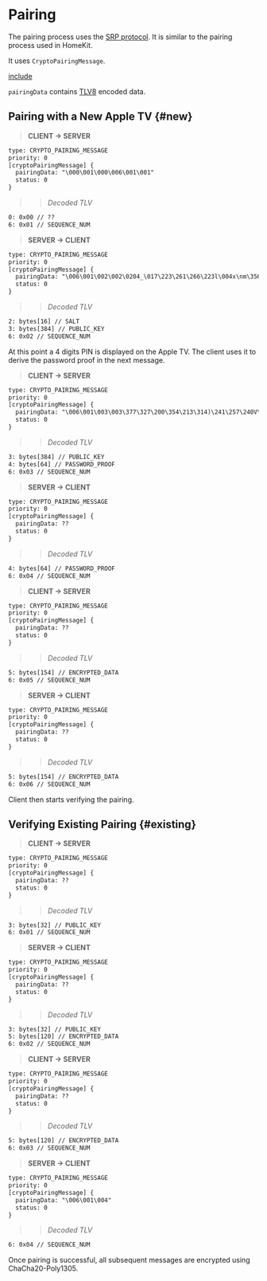 # Pairing

The pairing process uses the [SRP protocol](https://en.wikipedia.org/wiki/Secure_Remote_Password_protocol).
It is similar to the pairing process used in HomeKit.

It uses `CryptoPairingMessage`.

[include](../protobuf/CryptoPairingMessage.proto)

`pairingData` contains [TLV8](https://en.wikipedia.org/wiki/Type-length-value) encoded data.

## Pairing with a New Apple TV {#new}

> **CLIENT -> SERVER**
```txt
type: CRYPTO_PAIRING_MESSAGE
priority: 0
[cryptoPairingMessage] {
  pairingData: "\000\001\000\006\001\001"
  status: 0
}
```

>> *Decoded TLV*
```txt
0: 0x00 // ??
6: 0x01 // SEQUENCE_NUM
```

> **SERVER -> CLIENT**
```txt
type: CRYPTO_PAIRING_MESSAGE
priority: 0
[cryptoPairingMessage] {
  pairingData: "\006\001\002\002\0204_\017\223\261\266\223l\004x\nm\356Jlw\003\377\265rK\301\017\'\227\374\"yUG\321\253mB\213\233\226\212\353\003C\225\302}[qQ\350\376A\262\251\367@\356\246\037\304\305g\020\315\231Z\306-\377\016\200\324>\010f\t\'\305\200<m\334V\\\206\345#\276T\310\316\322\034\340C\215\265\326F\0344\321\225\010\354\342\276!\320\311\276\200G\021.\352O\357)\'\277I\205\272^s\0330\035\267U\377\233MpF\213\000\235\244\006\277\255\t\227\273\000VX\370f\341i\357,D\202\234\213D\377\247\217Y\266T\223\\\302\322T\352\377\ng|\315\357\354\341c\3267\366\277\0021v]w\364\247(\362aM\326\230-\277.\314=n:\275\004X\006q\025\332XZ/\271\273\333\334g\2523}l\006\276\031\322\002UD\252\252\3426\264\030\177\271\3160-2\346\214\352\262I\267\317\025x\322!\3416\267\\\314\010Z\204\317\260m\r\334\340\367\352\205\233\3509\224\003\201>\371]\027\200\266\235\330\212\256m\315\253W\234\'V\313\357\365D2\370\227(\272\014P\364\010\023b\016z\207\027\270\213\266G\314\nFU\226)\265=\345\257\246\274L\036u-\326u\326O\233`\303\254\026\304L\003I\223\247\\1`\243\231:C\221\005\\E\355\347\3079/}\033\237\353\357Sn\263)\237r8\020\260.\177\217|\246\260\036/\331\251\254\261\006\232\223\317\374y\030c\314>Y\217:\200\277\336"
  status: 0
}
```

>> *Decoded TLV*
```txt
2: bytes[16] // SALT
3: bytes[384] // PUBLIC_KEY
6: 0x02 // SEQUENCE_NUM
```

At this point a 4 digits PIN is displayed on the Apple TV.
The client uses it to derive the password proof in the next message.

> **CLIENT -> SERVER**
```txt
type: CRYPTO_PAIRING_MESSAGE
priority: 0
[cryptoPairingMessage] {
  pairingData: "\006\001\003\003\377\327\200\354\213\314)\241\257\240V\357L\027\361\356\017\256\244!\016\r\364\'U\217C\nP[Hx@\221\316\225\353\311\2676Sw\235\034\374\347O\235\333\234ZS\037\214\372\3542\374\262r\244\003\345| \204\017\024\331\351\364j\361\340\237\2771\001^*V4\377\013\216\251\207\221\260\017\027\027\276\252x)\333\034\327rD\345\366\t\312\370%\256\237X\006\340]\271d\004\244\377\371;\256H\207\2537y[\364N#W|\367\034\240A5!\033B\336\227\203\001\203sf:<\365\272\263t\204P\022p\2045r\236u\035i+\316\242\004T\023\217\373\214\316\232j\315#\220@H\000o\t\304\365\263\230B\266\204ns\213\220\320\222\021I\016\334%\031\252y\206\347\236\370\0162\215/U\312ATb\324W=\253\267(\207\270\342\356\304\244\344%\030\035\002\376j\314\321\'O\227D\330Z\264g\016\315:\037\232\033\350-}\003\201\330\353eC\250\342\241\365\273\345\010k\356T\343\210)\307$\376\347]C\031]\177x\201\204\203\031\020A<\333\220\006\355t=\272\375|\033z]\3706\206Q\225\263\254\033PT\347\370t\352\215\351\215\320SR\374w\250\227U\004\317\320\210W\000\352Q\250\302\300\317Mu!\025\352\271}/\214\303\352\342\247gL\372\\Q\362W2\020\312X\321\n\253;?\310\366b-\226\205\230\031\303\027\370\223zv\235\006\017\004@\360\251\213\336\315?\n`9\315\01070?r\000\275\3236|\032\326\265\365\225\325R\320\\Q\246\227\344\216\374\t7._\375\005\224\213\253k\323\266\214\223\353^\204\337\211`+\215\334tF \352\232\211"
  status: 0
}
```

>> *Decoded TLV*
```txt
3: bytes[384] // PUBLIC_KEY
4: bytes[64] // PASSWORD_PROOF
6: 0x03 // SEQUENCE_NUM
```

> **SERVER -> CLIENT**
```txt
type: CRYPTO_PAIRING_MESSAGE
priority: 0
[cryptoPairingMessage] {
  pairingData: ??
  status: 0
}
```

>> *Decoded TLV*
```txt
4: bytes[64] // PASSWORD_PROOF
6: 0x04 // SEQUENCE_NUM
```

> **CLIENT -> SERVER**
```txt
type: CRYPTO_PAIRING_MESSAGE
priority: 0
[cryptoPairingMessage] {
  pairingData: ??
  status: 0
}
```

>> *Decoded TLV*
```txt
5: bytes[154] // ENCRYPTED_DATA
6: 0x05 // SEQUENCE_NUM
```

> **SERVER -> CLIENT**
```txt
type: CRYPTO_PAIRING_MESSAGE
priority: 0
[cryptoPairingMessage] {
  pairingData: ??
  status: 0
}
```

>> *Decoded TLV*
```txt
5: bytes[154] // ENCRYPTED_DATA
6: 0x06 // SEQUENCE_NUM
```

Client then starts verifying the pairing.

## Verifying Existing Pairing {#existing}

> **CLIENT -> SERVER**
```txt
type: CRYPTO_PAIRING_MESSAGE
priority: 0
[cryptoPairingMessage] {
  pairingData: ??
  status: 0
}
```

>> *Decoded TLV*
```txt
3: bytes[32] // PUBLIC_KEY
6: 0x01 // SEQUENCE_NUM
```

> **SERVER -> CLIENT**
```txt
type: CRYPTO_PAIRING_MESSAGE
priority: 0
[cryptoPairingMessage] {
  pairingData: ??
  status: 0
}
```

>> *Decoded TLV*
```txt
3: bytes[32] // PUBLIC_KEY
5: bytes[120] // ENCRYPTED_DATA
6: 0x02 // SEQUENCE_NUM
```

> **CLIENT -> SERVER**
```txt
type: CRYPTO_PAIRING_MESSAGE
priority: 0
[cryptoPairingMessage] {
  pairingData: ??
  status: 0
}
```

>> *Decoded TLV*
```txt
5: bytes[120] // ENCRYPTED_DATA
6: 0x03 // SEQUENCE_NUM
```

> **SERVER -> CLIENT**
```txt
type: CRYPTO_PAIRING_MESSAGE
priority: 0
[cryptoPairingMessage] {
  pairingData: "\006\001\004"
  status: 0
}
```

>> *Decoded TLV*
```txt
6: 0x04 // SEQUENCE_NUM
```

Once pairing is successful, all subsequent messages are encrypted using ChaCha20-Poly1305.
